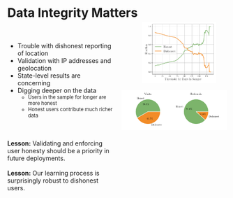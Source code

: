 # Data Integrity Matters

<div style="display: flex; align-items: flex-start; justify-content: space-between;">
  <div style="flex: 1; max-width: 50%; padding-right: 20px;">
    <ul>
      <br>
      <li v-click="1">Trouble with dishonest reporting of location</li>
      <li v-click="2">Validation with IP addresses and geolocation</li>
      <li v-click="3">State-level results are concerning</li>
      <li v-click="4">Digging deeper on the data
        <ul>
          <li class="nested-gray" v-click="5">Users in the sample for longer are more honest</li>
          <li class="nested-gray" v-click="7">Honest users contribute much richer data</li>
        </ul>
      </li>
    </ul>
    <br>
    <br>
    <div v-click="9"><strong>Lesson:</strong> Validating and enforcing user honesty should be a priority in future deployments.</div>
    <br>
    <div v-click="10"><strong>Lesson:</strong> Our learning process is surprisingly robust to dishonest users.</div>  
  </div>
  <div style="flex: 1; text-align: right; display: flex; flex-direction: column; gap: 1rem;">
    <img src="../../figures/good_fractions.png" alt="Good Fractions" style="max-width: 70%; height: auto; margin-top: -1rem; margin-left: 3rem;" v-click="6" />
    <img src="../../figures/good_pies.png" alt="Good Pies" style="max-width: 100%; height: auto; align-self: flex-end; margin-left: 3rem;" v-click="8" />
  </div>
</div>


<SlideCurrentNo class="absolute bottom-8 right-10"/>

<style scoped>
.nested-gray {
  font-size: 0.8em;
  color: #222222 !important;
}
</style>

<!--
The main lesson we learned was that data integrity matters.

Our initial advertisement targeted the swing states, which we realize gave users an incentive to report their state of residence dishonestly.

We sought to validate users' self-reported locations with IP addresses and geolocation, and we got mixed results.

While 98% of our users were in the United States, the state-level results are more concerning. We were only able to validate the honesty of 15% of users.

So, we dug deeper on the data, and we found 2 things. First, users who are in the sample for a longer period of time tend to be more honest. We had many ephemeral dishonest users and a smaller number of consistent honest users.

And second, honest users contribute much richer data. The 15% of users who were confirmed to be reporting honestly accounted for over half of the total visits and almost 90% of the total referrals.

From this, we learn 2 things. First, in future deployments, verifying user honesty and enforcing it where possible should be a priority.

And second, while we should seek to maximize the integrity of the data, the fact that honest users tend to contribute more valuable data means our learning process is surprisingly robust to dishonest users.
-->
